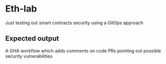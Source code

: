 # Eth-lab
Just testing out smart contracts security using a GitOps approach

## Expected output

A GHA workflow which adds comments on code PRs pointing out possible security vulnerabilities
